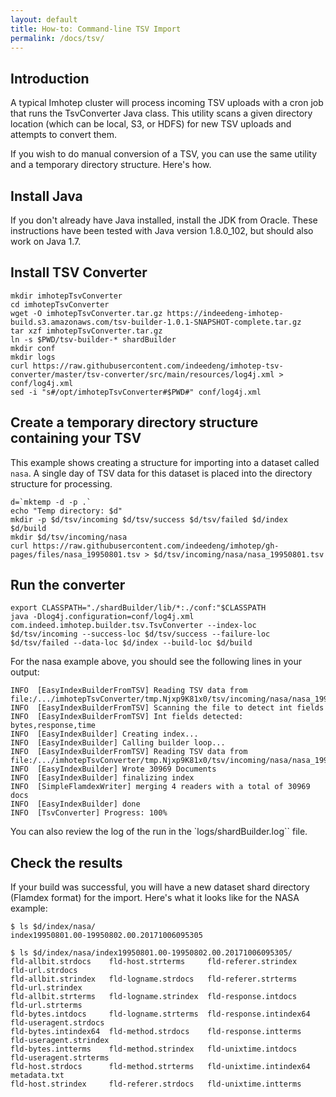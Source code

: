 ```yaml
---
layout: default
title: How-to: Command-line TSV Import
permalink: /docs/tsv/
---
```


## Introduction

A typical Imhotep cluster will process incoming TSV uploads with a cron job that
runs the TsvConverter Java class. This utility scans a given directory location 
(which can be local, S3, or HDFS) for new TSV uploads and attempts to convert them.

If you wish to do manual conversion of a TSV, you can use the same utility and a temporary
directory structure. Here's how.

## Install Java

If you don't already have Java installed, install the JDK from Oracle. These instructions
have been tested with Java version 1.8.0_102, but should also work on Java 1.7.

## Install TSV Converter

    mkdir imhotepTsvConverter
    cd imhotepTsvConverter
    wget -O imhotepTsvConverter.tar.gz https://indeedeng-imhotep-build.s3.amazonaws.com/tsv-builder-1.0.1-SNAPSHOT-complete.tar.gz
    tar xzf imhotepTsvConverter.tar.gz
    ln -s $PWD/tsv-builder-* shardBuilder
    mkdir conf
    mkdir logs
    curl https://raw.githubusercontent.com/indeedeng/imhotep-tsv-converter/master/tsv-converter/src/main/resources/log4j.xml > conf/log4j.xml
    sed -i "s#/opt/imhotepTsvConverter#$PWD#" conf/log4j.xml

## Create a temporary directory structure containing your TSV

This example shows creating a structure for importing into a dataset called `nasa`. A single
day of TSV data for this dataset is placed into the directory structure for processing.

    d=`mktemp -d -p .`
    echo "Temp directory: $d"
    mkdir -p $d/tsv/incoming $d/tsv/success $d/tsv/failed $d/index $d/build
    mkdir $d/tsv/incoming/nasa
    curl https://raw.githubusercontent.com/indeedeng/imhotep/gh-pages/files/nasa_19950801.tsv > $d/tsv/incoming/nasa/nasa_19950801.tsv

## Run the converter

    export CLASSPATH="./shardBuilder/lib/*:./conf:"$CLASSPATH
    java -Dlog4j.configuration=conf/log4j.xml com.indeed.imhotep.builder.tsv.TsvConverter --index-loc $d/tsv/incoming --success-loc $d/tsv/success --failure-loc $d/tsv/failed --data-loc $d/index --build-loc $d/build
    
For the nasa example above, you should see the following lines in your output:

    INFO  [EasyIndexBuilderFromTSV] Reading TSV data from file:/.../imhotepTsvConverter/tmp.Njxp9K81x0/tsv/incoming/nasa/nasa_19950801.tsv
    INFO  [EasyIndexBuilderFromTSV] Scanning the file to detect int fields
    INFO  [EasyIndexBuilderFromTSV] Int fields detected: bytes,response,time
    INFO  [EasyIndexBuilder] Creating index...
    INFO  [EasyIndexBuilder] Calling builder loop...
    INFO  [EasyIndexBuilderFromTSV] Reading TSV data from file:/.../imhotepTsvConverter/tmp.Njxp9K81x0/tsv/incoming/nasa/nasa_19950801.tsv
    INFO  [EasyIndexBuilder] Wrote 30969 Documents
    INFO  [EasyIndexBuilder] finalizing index
    INFO  [SimpleFlamdexWriter] merging 4 readers with a total of 30969 docs
    INFO  [EasyIndexBuilder] done
    INFO  [TsvConverter] Progress: 100%

You can also review the log of the run in the `logs/shardBuilder.log`` file.

## Check the results

If your build was successful, you will have a new dataset shard directory (Flamdex format)
for the import. Here's what it looks like for the NASA example:

    $ ls $d/index/nasa/
    index19950801.00-19950802.00.20171006095305

    $ ls $d/index/nasa/index19950801.00-19950802.00.20171006095305/
    fld-allbit.strdocs    fld-host.strterms     fld-referer.strindex     fld-url.strdocs
    fld-allbit.strindex   fld-logname.strdocs   fld-referer.strterms     fld-url.strindex
    fld-allbit.strterms   fld-logname.strindex  fld-response.intdocs     fld-url.strterms
    fld-bytes.intdocs     fld-logname.strterms  fld-response.intindex64  fld-useragent.strdocs
    fld-bytes.intindex64  fld-method.strdocs    fld-response.intterms    fld-useragent.strindex
    fld-bytes.intterms    fld-method.strindex   fld-unixtime.intdocs     fld-useragent.strterms
    fld-host.strdocs      fld-method.strterms   fld-unixtime.intindex64  metadata.txt
    fld-host.strindex     fld-referer.strdocs   fld-unixtime.intterms
